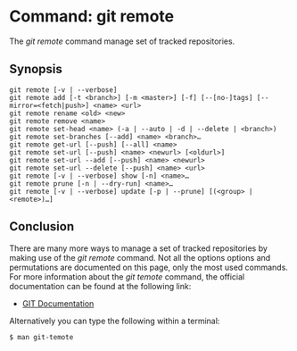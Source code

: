 # Command: git remote
The *git remote* command manage set of tracked repositories.


## Synopsis
```
git remote [-v | --verbose]
git remote add [-t <branch>] [-m <master>] [-f] [--[no-]tags] [--mirror=<fetch|push>] <name> <url>
git remote rename <old> <new>
git remote remove <name>
git remote set-head <name> (-a | --auto | -d | --delete | <branch>)
git remote set-branches [--add] <name> <branch>…​
git remote get-url [--push] [--all] <name>
git remote set-url [--push] <name> <newurl> [<oldurl>]
git remote set-url --add [--push] <name> <newurl>
git remote set-url --delete [--push] <name> <url>
git remote [-v | --verbose] show [-n] <name>…​
git remote prune [-n | --dry-run] <name>…​
git remote [-v | --verbose] update [-p | --prune] [(<group> | <remote>)…​]
```

## Conclusion
There are many more ways to manage a set of tracked repositories by making use
of the *git remote* command. Not all the options options and permutations are documented
on this page, only the most used commands. For more information about the *git temote*
command, the official documentation can be found at the following link:

* [GIT Documentation](https://git-scm.com/docs/git-temote)

Alternatively you can type the following within a terminal:
```bash
$ man git-temote
```
